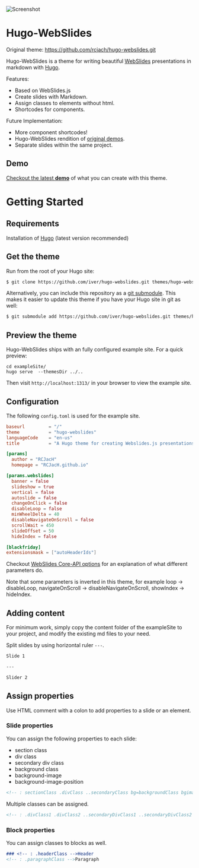 ![Screenshot](https://raw.githubusercontent.com/iver/hugo-webslides/master/images/screenshot.png)

# Hugo-WebSlides

Original theme: https://github.com/rcjach/hugo-webslides.git

Hugo-WebSlides is a theme for writing beautiful [WebSlides](https://webslides.tv) presentations in markdown with [Hugo](https://gohugo.io/).

Features:
- Based on WebSlides.js
- Create slides with Markdown.
- Assign classes to elements without html.
- Shortcodes for components.

Future Implementation:
- More component shortcodes!
- Hugo-WebSlides rendition of [original demos](https://webslides.tv/demos/).
- Separate slides within the same project.

## Demo

[Checkout the latest **demo**](https://rcjach.github.io/hugo-webslides) of what you can create with this theme.


# Getting Started
## Requirements

Installation of [Hugo](https://gohugo.io/) (latest version recommended)

## Get the theme

Run from the root of your Hugo site:
```sh
$ git clone https://github.com/iver/hugo-webslides.git themes/hugo-webslides
```

Alternatively, you can include this repository as a [git submodule](https://git-scm.com/book/de/v1/Git-Tools-Submodule). This makes it easier to update this theme if you have your Hugo site in git as well:

```sh
$ git submodule add https://github.com/iver/hugo-webslides.git themes/hugo-webslides
```

## Preview the theme

Hugo-WebSlides ships with an fully configured example site. For a quick preview:

```
cd exampleSite/
hugo serve  --themesDir ../..
```

Then visit `http://localhost:1313/` in your browser to view the example site.

## Configuration


The following `config.toml` is used for the example site.

```toml
baseurl         = "/"
theme           = "hugo-webslides"
languageCode    = "en-us"
title           = "A Hugo theme for creating Webslides.js presentations"

[params]
  author = "RCJacH"
  homepage = "RCJacH.github.io"

[params.webslides]
  banner = false
  slideshow = true
  vertical = false
  autoslide = false
  changeOnClick = false
  disableLoop = false
  minWheelDelta = 40
  disableNavigateOnScroll = false
  scrollWait = 450
  slideOffset = 50
  hideIndex = false

[blackfriday]
extensionsmask = ["autoHeaderIds"]
```

Checkout [WebSlides Core-API options](https://github.com/webslides/WebSlides/wiki/Core-API#options) for an explanation of what different parameters do.

Note that some parameters is inverted in this theme, for example loop -> disableLoop, navigateOnScroll -> disableNavigateOnScroll, showIndex -> hideIndex.

## Adding content

For minimum work, simply copy the content folder of the exampleSite to your project, and modify the existing md files to your need.


Split slides by using horizontal ruler `---`.
```md
Slide 1

---

Slider 2
```

## Assign properties

Use HTML comment with a colon to add properties to a slide or an element.
<!-- : assignment -->

### Slide properties

You can assign the following properties to each slide:
- section class
- div class
- secondary div class
- background class
- background-image
- background-image-position

~~~md
<!-- : sectionClass .divClass ..secondaryClass bg=backgroundClass bgimage=background-image bgpos=background-image-position -->
~~~

Multiple classes can be assigned.

~~~md
<!-- : .divClass1 .divClass2 ..secondaryDivClass1 ..secondaryDivClass2 bg=backgroundClass1 bg=backgroundClass2 -->
~~~

### Block properties

You can assign classes to blocks as well.

```md
### <!-- : .headerClass -->Header
<!-- : .paragraphClass -->Paragraph
```
